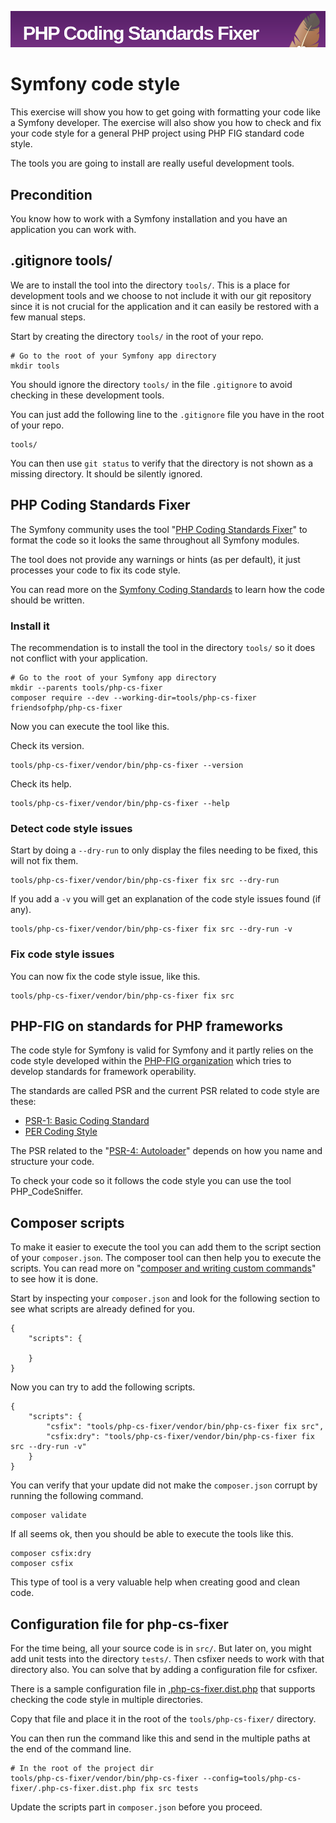 <!--
---
author: mos
revision:
    "2024-04-09": "(C, mos) Changed location of config file and installed as --dev."
    "2023-04-03": "(B, mos) Work through and updated."
    "2022-03-27": "(A, mos) First release."
---
-->
![phpcs image](.img/phpcs.png)

Symfony code style
==========================

This exercise will show you how to get going with formatting your code like a Symfony developer. The exercise will also show you how to check and fix your code style for a general PHP project using PHP FIG standard code style.

The tools you are going to install are really useful development tools.

<!--
TODO

* Do not ignore the complete tools dir.

-->

Precondition
--------------------------

You know how to work with a Symfony installation and you have an application you can work with.



.gitignore tools/ 
--------------------------

We are to install the tool into the directory `tools/`. This is a place for development tools and we choose to not include it with our git repository since it is not crucial for the application and it can easily be restored with a few manual steps.

Start by creating the directory `tools/` in the root of your repo.

```
# Go to the root of your Symfony app directory
mkdir tools
```

You should ignore the directory `tools/` in the file `.gitignore` to avoid checking in these development tools.

You can just add the following line to the `.gitignore` file you have in the root of your repo.

```
tools/
```

You can then use `git status` to verify that the directory is not shown as a missing directory. It should be silently ignored. 



PHP Coding Standards Fixer
--------------------------

The Symfony community uses the tool "[PHP Coding Standards Fixer](https://cs.symfony.com/)" to format the code so it looks the same throughout all Symfony modules.

The tool does not provide any warnings or hints (as per default), it just processes your code to fix its code style.

You can read more on the [Symfony Coding Standards](https://symfony.com/doc/current/contributing/code/standards.html) to learn how the code should be written.



### Install it

The recommendation is to install the tool in the directory `tools/` so it does not conflict with your application.

```
# Go to the root of your Symfony app directory
mkdir --parents tools/php-cs-fixer
composer require --dev --working-dir=tools/php-cs-fixer friendsofphp/php-cs-fixer
```

Now you can execute the tool like this.

Check its version.

```
tools/php-cs-fixer/vendor/bin/php-cs-fixer --version
```

Check its help.

```
tools/php-cs-fixer/vendor/bin/php-cs-fixer --help
```



### Detect code style issues

Start by doing a `--dry-run` to only display the files needing to be fixed, this will not fix them.

```
tools/php-cs-fixer/vendor/bin/php-cs-fixer fix src --dry-run
```

If you add a `-v` you will get an explanation of the code style issues found (if any).

```
tools/php-cs-fixer/vendor/bin/php-cs-fixer fix src --dry-run -v
```



### Fix code style issues

You can now fix the code style issue, like this.

```
tools/php-cs-fixer/vendor/bin/php-cs-fixer fix src
```



PHP-FIG on standards for PHP frameworks
--------------------------

The code style for Symfony is valid for Symfony and it partly relies on the code style developed within the [PHP-FIG organization](https://www.php-fig.org/) which tries to develop standards for framework operability.

The standards are called PSR and the current PSR related to code style are these:

* [PSR-1: Basic Coding Standard](https://www.php-fig.org/psr/psr-1/)
* [PER Coding Style](https://www.php-fig.org/per/coding-style/)

The PSR related to the "[PSR-4: Autoloader](https://www.php-fig.org/psr/psr-4/)" depends on how you name and structure your code.

To check your code so it follows the code style you can use the tool PHP_CodeSniffer.


<!--
PHP_CodeSniffer
--------------------------

Let us install the tool [PHP_CodeSniffer](https://github.com/squizlabs/PHP_CodeSniffer) so we can use it to validate our code. With this tool we will get the utilities `phpcs` that checks the code style and provide warnings and we get the utility `phpcbf` which fixes the code style. We also need to set what standard to follow (there are many) and we will go with the PSR latest code style through a configuration file.

The tool we install into the directory `tools/` like this.

```
# Go to the root of your Symfony directory
mkdir --parents tools/php-codesniffer
composer require --working-dir=tools/php-codesniffer squizlabs/php_codesniffer
```

You can now run the tools like this.

```
tools/php-codesniffer/vendor/bin/phpcs -h
tools/php-codesniffer/vendor/bin/phpcbf -h
```

Now try to execute the code style checker using the PSR-12 standard like this.

```
tools/php-codesniffer/vendor/bin/phpcs --standard=PSR12 src
```

If you want to use more detailed rules you can setup your own configuration file. There is an example in [`phpcs.xml`](phpcs.xml).
-->


Composer scripts
--------------------------

To make it easier to execute the tool you can add them to the script section of your `composer.json`. The composer tool can then help you to execute the scripts. You can read more on "[composer and writing custom commands](https://getcomposer.org/doc/articles/scripts.md#writing-custom-commands)" to see how it is done.

Start by inspecting your `composer.json` and look for the following section to see what scripts are already defined for you.

```
{
    "scripts": {

    }
}
```

Now you can try to add the following scripts.

```
{
    "scripts": {
        "csfix": "tools/php-cs-fixer/vendor/bin/php-cs-fixer fix src",
        "csfix:dry": "tools/php-cs-fixer/vendor/bin/php-cs-fixer fix src --dry-run -v"
    }
}
```

You can verify that your update did not make the `composer.json` corrupt by running the following command.

```
composer validate
```

If all seems ok, then you should be able to execute the tools like this.

```
composer csfix:dry
composer csfix
```

This type of tool is a very valuable help when creating good and clean code.



Configuration file for php-cs-fixer
--------------------------

For the time being, all your source code is in `src/`. But later on, you might add unit tests into the directory `tests/`. Then csfixer needs to work with that directory also. You can solve that by adding a configuration file for csfixer.

There is a sample configuration file in [.php-cs-fixer.dist.php](.php-cs-fixer.dist.php) that supports checking the code style in multiple directories.

Copy that file and place it in the root of the `tools/php-cs-fixer/` directory.

You can then run the command like this and send in the multiple paths at the end of the command line.

```
# In the root of the project dir
tools/php-cs-fixer/vendor/bin/php-cs-fixer --config=tools/php-cs-fixer/.php-cs-fixer.dist.php fix src tests
```

Update the scripts part in `composer.json` before you proceed.
